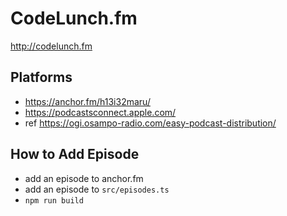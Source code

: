 # CodeLunch.fm
http://codelunch.fm

## Platforms
- https://anchor.fm/h13i32maru/
- https://podcastsconnect.apple.com/
- ref https://ogi.osampo-radio.com/easy-podcast-distribution/

## How to Add Episode
- add an episode to anchor.fm
- add an episode to `src/episodes.ts`
- `npm run build`
